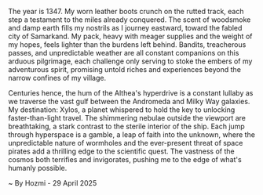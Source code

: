 
The year is 1347.  My worn leather boots crunch on the rutted track, each step a testament to the miles already conquered.  The scent of woodsmoke and damp earth fills my nostrils as I journey eastward, toward the fabled city of Samarkand.  My pack, heavy with meager supplies and the weight of my hopes, feels lighter than the burdens left behind.  Bandits, treacherous passes, and unpredictable weather are all constant companions on this arduous pilgrimage, each challenge only serving to stoke the embers of my adventurous spirit, promising untold riches and experiences beyond the narrow confines of my village.


Centuries hence, the hum of the Althea's hyperdrive is a constant lullaby as we traverse the vast gulf between the Andromeda and Milky Way galaxies.  My destination: Xylos, a planet whispered to hold the key to unlocking faster-than-light travel.  The shimmering nebulae outside the viewport are breathtaking, a stark contrast to the sterile interior of the ship.  Each jump through hyperspace is a gamble, a leap of faith into the unknown, where the unpredictable nature of wormholes and the ever-present threat of space pirates add a thrilling edge to the scientific quest.  The vastness of the cosmos both terrifies and invigorates, pushing me to the edge of what's humanly possible.

~ By Hozmi - 29 April 2025
